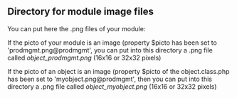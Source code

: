 
Directory for module image files
--------------------------------

You can put here the .png files of your module:


If the picto of your module is an image (property $picto has been set to 'prodmgmt.png@prodmgmt', you can put into this
directory a .png file called *object_prodmgmt.png* (16x16 or 32x32 pixels)


If the picto of an object is an image (property $picto of the object.class.php has been set to 'myobject.png@prodmgmt', then you can put into this
directory a .png file called *object_myobject.png* (16x16 or 32x32 pixels)

